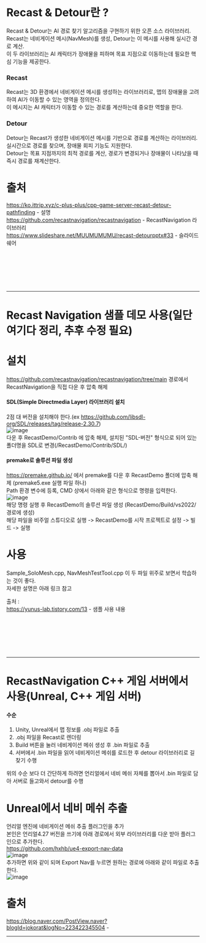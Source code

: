 
# Recast & Detour란 ?
Recast & Detour는 AI 경로 찾기 알고리즘을 구현하기 위한 오픈 소스 라이브러리.<br/>
Recast는 네비게이션 메시(NavMesh)를 생성, Detour는 이 메시를 사용해 실시간 경로 계산.<br/>
이 두 라이브러리는 AI 캐릭터가 장애물을 피하며 목표 지점으로 이동하는데 필요한 핵심 기능을 제공한다.<br/>

### Recast
Recast는 3D 환경에서 네비게이션 메시를 생성하는 라이브러리로, 맵의 장애물을 고려하여 AI가 이동할 수 있는 영역을 정의한다.<br/>
이 메시지는 AI 캐릭터가 이동할 수 있는 경로를 계산하는데 중요한 역할을 한다.

### Detour
Detour는 Recast가 생성한 네비게이션 메시를 기반으로 경로를 계산하는 라이브러리.<br/>
실시간으로 경로를 찾으며, 장애물 회피 기능도 지원한다.<br/> 
Detour는 목표 지점까지의 최적 경로를 계산, 경로가 변경되거나 장애물이 나타났을 때 즉시 경로를 재계산한다.<br/>



# 출처
https://ko.ittrip.xyz/c-plus-plus/cpp-game-server-recast-detour-pathfinding - 설명<br/>
https://github.com/recastnavigation/recastnavigation - RecastNavigation 라이브러리 <br/>
https://www.slideshare.net/MUUMUMUMU/recast-detourpptx#33 - 슬라이드 쉐어<br/>
<br/><br/><br/><br/><br/><br/>

<hr/>

# Recast Navigation 샘플 데모 사용(일단 여기다 정리, 추후 수정 필요)

# 설치
https://github.com/recastnavigation/recastnavigation/tree/main 경로에서 RecastNavigation을 직접 다운 후 압축 해제<br/>

#### SDL(Simple Directmedia Layer) 라이브러리 설치
2점 대 버전을 설치해야 한다.(ex https://github.com/libsdl-org/SDL/releases/tag/release-2.30.7) <br/>
![image](https://github.com/user-attachments/assets/724c24e9-6de1-40ce-8950-e82ed4068388)<br/>
다운 후 RecastDemo/Contrib 에 압축 해제, 설치된 "SDL-버전" 형식으로 되어 있는 폴더명을 SDL로 변경(/RecastDemo/Contrib/SDL/)<br/>

#### premake로 솔루션 파일 생성
https://premake.github.io/ 에서 premake를 다운 후 RecastDemo 폴더에 압축 해제 (premake5.exe 실행 파일 하나)<br/>
Path 환경 변수에 등록, CMD 상에서 아래와 같은 형식으로 명령을 입력한다.<br/>
![image](https://github.com/user-attachments/assets/425a0a1d-767f-40e3-aa65-d78dae31da3e)<br/>
해당 명령 실행 후 RecastDemo의 솔루션 파일 생성 (RecastDemo/Build/vs2022/ 경로에 생성)<br/>
해당 파일을 비주얼 스튜디오로 실행 -> RecastDemo를 시작 프로젝트로 설정 -> 빌드 -> 실행<br/>

# 사용
Sample_SoloMesh.cpp, NavMeshTestTool.cpp 이 두 파일 위주로 보면서 학습하는 것이 좋다.<br/>
자세한 설명은 아래 링크 참고<br/>

출처 : <br/>
https://yunus-lab.tistory.com/13  - 샘플 사용 내용<br/>
<br/><br/><br/><br/><br/><br/>

<hr/>

# RecastNavigation C++ 게임 서버에서 사용(Unreal, C++ 게임 서버)
#### 수순
1) Unity, Unreal에서 맵 정보를 .obj 파일로 추출
2) .obj 파일을 Recast로 렌더링
3) Build 버튼을 눌러 네비게이션 메쉬 생성 후 .bin 파일로 추출
4) 서버에서 .bin 파일을 읽어 네비게이션 메쉬를 로드한 후 detour 라이브러리로 길 찾기 수행 <br/>

위의 수순 보다 더 간단하게 하려면 언리얼에서 네비 메쉬 자체를 뽑아서 .bin 파일로 담아 서버로 들고와서 detour를 수행<br/>

# Unreal에서 네비 메쉬 추출
언리얼 엔진에 네비게이션 메쉬 추출 플러그인을 추가 <br/>
본인은 언리얼4.27 버전을 쓰기에 아래 경로에서 외부 라이브러리를 다운 받아 플러그인으로 추가한다. <br/>
https://github.com/hxhb/ue4-export-nav-data <br/>
![image](https://github.com/user-attachments/assets/89267a26-9712-4108-85d6-ce44e74fc8ac) <br/>
추가하면 위와 같이 되며 Export Nav를 누르면 원하는 경로에 아래와 같이 파일로 추출한다. <br/>
![image](https://github.com/user-attachments/assets/d761617d-9d73-4a68-9010-2ae4fbcee7b6) <br/>




# 출처
https://blog.naver.com/PostView.naver?blogId=jokorat&logNo=223422345504 - <br/>


<hr/>

